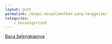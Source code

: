 ```yaml
---
layout: post
permalink: /mimpi-menyelamatkan-yang-tenggelam/
categories:
    - Uncategorized
---
```


[Baca Selengkapnya](/09)